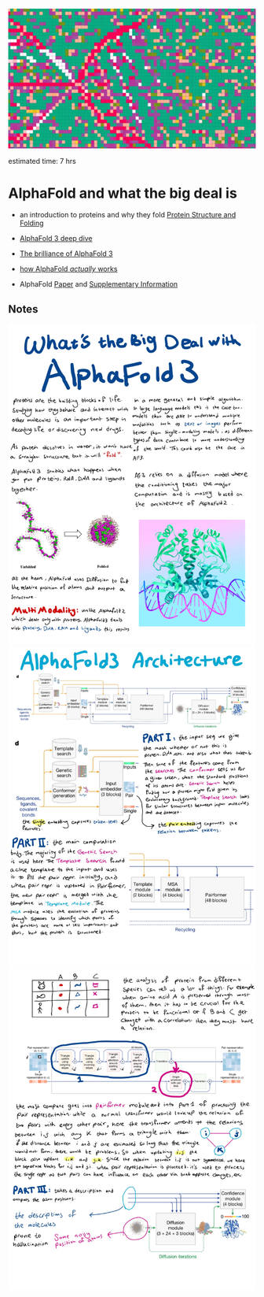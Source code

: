 ![alt text](image.png)


estimated time: 7 hrs

# AlphaFold and what the big deal is

- an introduction to proteins and why they fold [Protein Structure and Folding](https://www.youtube.com/watch?v=hok2hyED9go)

- [AlphaFold 3 deep dive](https://www.youtube.com/watch?v=Or3iq4_9-wA)

- [The brilliance of AlphaFold 3](https://www.youtube.com/watch?v=CYncNBMPLLk)

- [how AlphaFold *actually* works](https://www.youtube.com/watch?v=3gSy_yN9YBo)

- AlphaFold [Paper](https://www.nature.com/articles/s41586-024-07487-w#MOESM1) and [Supplementary Information](https://static-content.springer.com/esm/art%3A10.1038%2Fs41586-024-07487-w/MediaObjects/41586_2024_7487_MOESM1_ESM.pdf)

## Notes
![note](1.jpg)
![note](2.jpg)
![note](3.jpg)